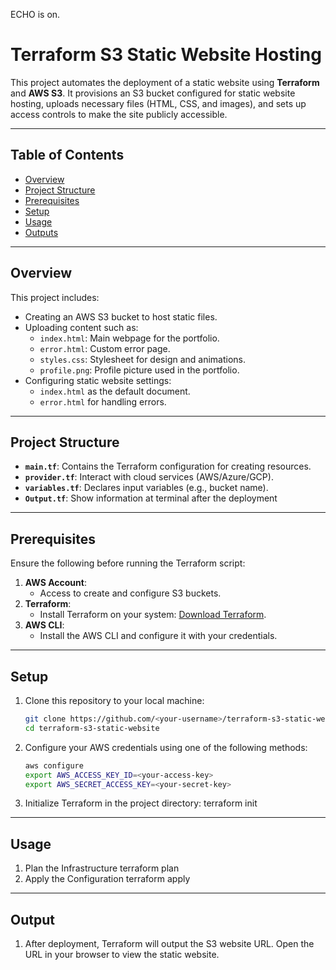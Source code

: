 ECHO is on.
# Terraform S3 Static Website Hosting

This project automates the deployment of a static website using **Terraform** and **AWS S3**. It provisions an S3 bucket configured for static website hosting, uploads necessary files (HTML, CSS, and images), and sets up access controls to make the site publicly accessible.

---

## Table of Contents
- [Overview](#overview)
- [Project Structure](#projectstructure)
- [Prerequisites](#prerequisites)
- [Setup](#setup)
- [Usage](#usage)
- [Outputs](#outputs)

---

## Overview

This project includes:
- Creating an AWS S3 bucket to host static files.
- Uploading content such as:
  - `index.html`: Main webpage for the portfolio.
  - `error.html`: Custom error page.
  - `styles.css`: Stylesheet for design and animations.
  - `profile.png`: Profile picture used in the portfolio.
- Configuring static website settings:
  - `index.html` as the default document.
  - `error.html` for handling errors.

---

## Project Structure

- **`main.tf`**: Contains the Terraform configuration for creating resources.
- **`provider.tf`**: Interact with cloud services (AWS/Azure/GCP).
- **`variables.tf`**: Declares input variables (e.g., bucket name).
- **`Output.tf`**: Show information at terminal after the deployment

---

## Prerequisites

Ensure the following before running the Terraform script:
1. **AWS Account**:
   - Access to create and configure S3 buckets.
2. **Terraform**:
   - Install Terraform on your system: [Download Terraform](https://www.terraform.io/downloads).
3. **AWS CLI**:
   - Install the AWS CLI and configure it with your credentials.

---

## Setup

1. Clone this repository to your local machine:
   ```bash
   git clone https://github.com/<your-username>/terraform-s3-static-website.git
   cd terraform-s3-static-website
2. Configure your AWS credentials using one of the following methods:
   ```bash
   aws configure
   export AWS_ACCESS_KEY_ID=<your-access-key>
   export AWS_SECRET_ACCESS_KEY=<your-secret-key>
3. Initialize Terraform in the project directory:
   terraform init

---

## Usage

1. Plan the Infrastructure
   terraform plan
2. Apply the Configuration
   terraform apply

---

## Output
   
1. After deployment, Terraform will output the S3 website URL. Open the URL in your browser to view the static website.